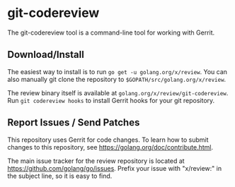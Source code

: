 # git-codereview

The git-codereview tool is a command-line tool for working with Gerrit.

## Download/Install

The easiest way to install is to run `go get -u golang.org/x/review`. You can
also manually git clone the repository to `$GOPATH/src/golang.org/x/review`.

The review binary itself is available at `golang.org/x/review/git-codereview`.
Run `git codereview hooks` to install Gerrit hooks for your git repository.

## Report Issues / Send Patches

This repository uses Gerrit for code changes. To learn how to submit changes to
this repository, see https://golang.org/doc/contribute.html.

The main issue tracker for the review repository is located at
https://github.com/golang/go/issues. Prefix your issue with "x/review:" in the
subject line, so it is easy to find.
